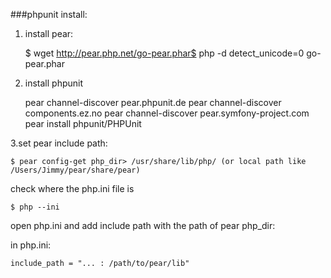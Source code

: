 ###phpunit install:

1. install pear:

    $ wget http://pear.php.net/go-pear.phar$ php -d detect_unicode=0 go-pear.phar

2. install phpunit

    pear channel-discover pear.phpunit.de
    pear channel-discover components.ez.no
    pear channel-discover pear.symfony-project.com
    pear install phpunit/PHPUnit

3.set pear include path:

    $ pear config-get php_dir> /usr/share/lib/php/ (or local path like /Users/Jimmy/pear/share/pear)

check where the php.ini file is

    $ php --ini

open php.ini and add include path with the path of pear php_dir:

in php.ini:

    include_path = "... : /path/to/pear/lib"
